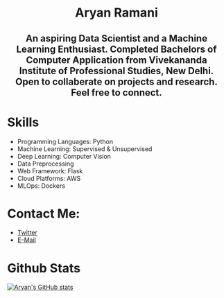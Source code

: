# <div align='center'>Aryan Ramani </div>
## <div align='center'> An aspiring Data Scientist and a Machine Learning Enthusiast. Completed Bachelors of Computer Application from Vivekananda Institute of Professional Studies, New Delhi. Open to collaberate on projects and research. Feel free to connect. </div>


# Skills
* Programming Languages: Python
* Machine Learning: Supervised & Unsupervised
* Deep Learning: Computer Vision
* Data Preprocessing
* Web Framework: Flask
* Cloud Platforms: AWS
* MLOps: Dockers

# Contact Me:
* [Twitter](https://twitter.com/notaryanramani)
* [E-Mail](mailto:aryanramani67@gmail.com)

# Github Stats
[![Aryan's GitHub stats](https://github-readme-stats.vercel.app/api?username=notaryanramani)](https://github.com/anuraghazra/github-readme-stats)

<!---
NotAryanRamani/NotAryanRamani is a ✨ special ✨ repository because its `README.md` (this file) appears on your GitHub profile.
You can click the Preview link to take a look at your changes.
--->
